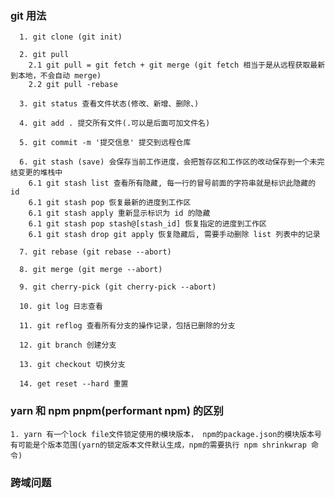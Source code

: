 ### git 用法

```
  1. git clone (git init)

  2. git pull
    2.1 git pull = git fetch + git merge (git fetch 相当于是从远程获取最新到本地，不会自动 merge)
    2.2 git pull -rebase

  3. git status 查看文件状态(修改、新增、删除、)

  4. git add . 提交所有文件(.可以是后面可加文件名)

  5. git commit -m '提交信息' 提交到远程仓库

  6. git stash (save) 会保存当前工作进度，会把暂存区和工作区的改动保存到一个未完结变更的堆栈中
    6.1 git stash list 查看所有隐藏, 每一行的冒号前面的字符串就是标识此隐藏的 id
    6.1 git stash pop 恢复最新的进度到工作区
    6.1 git stash apply 重新显示标识为 id 的隐藏
    6.1 git stash pop stash@[stash_id] 恢复指定的进度到工作区
    6.1 git stash drop git apply 恢复隐藏后, 需要手动删除 list 列表中的记录

  7. git rebase (git rebase --abort)

  8. git merge (git merge --abort)

  9. git cherry-pick (git cherry-pick --abort)

  10. git log 日志查看

  11. git reflog 查看所有分支的操作记录，包括已删除的分支

  12. git branch 创建分支

  13. git checkout 切换分支

  14. get reset --hard 重置
```

### yarn 和 npm pnpm(performant npm) 的区别

    1. yarn 有一个lock file文件锁定使用的模块版本， npm的package.json的模块版本号有可能是个版本范围(yarn的锁定版本文件默认生成，npm的需要执行 npm shrinkwrap 命令)

### 跨域问题
